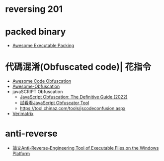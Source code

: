 # reversing 201

# packed binary
- [Awesome Executable Packing](https://github.com/packing-box/awesome-executable-packing/blob/main/README.md)

# 代碼混淆(Obfuscated code)| 花指令
- [Awesome Code Obfuscation](https://github.com/theblackcat102/awesome-code-obfuscation)
- [Awesome-Obfuscation](https://github.com/MemoryView/Awesome-Obfuscation)
- javaSCRIPT Obfuscation
  - [JavaScript Obfuscation: The Definitive Guide (2022)]() 
  - [試看看JavaScript Obfuscator Tool](https://obfuscator.io/)
  - https://tool.chinaz.com/tools/jscodeconfusion.aspx
- [Verimatrix](https://www.verimatrix.com/) 
# anti-reverse
- [論文Anti-Reverse-Engineering Tool of Executable Files on the Windows Platform](https://ieeexplore.ieee.org/document/8005909)
